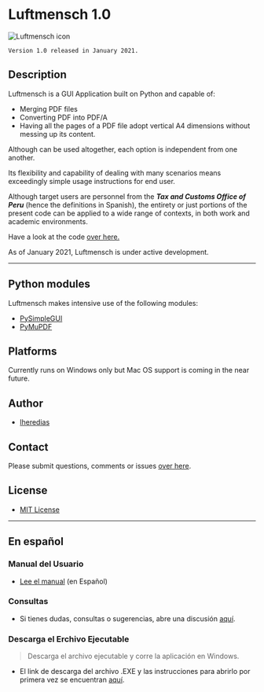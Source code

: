 # Luftmensch 1.0
![Luftmensch icon](https://raw.githubusercontent.com/lheredias/Luftmensch/main/finalicon.ico)

```
Version 1.0 released in January 2021.
```
## Description

Luftmensch is a GUI Application built on Python and capable of:
    
* Merging PDF files
* Converting PDF into PDF/A
* Having all the pages of a PDF file adopt vertical A4 dimensions without messing up its content.

Although can be used altogether, each option is independent from one another.

Its flexibility and capability of dealing with many scenarios means exceedingly simple usage instructions for end user.

Although target users are personnel from the ***Tax and Customs Office of Peru*** (hence the definitions in Spanish), the entirety or just portions of the present code can be applied to a wide range of contexts, in both work and academic environments.

Have a look at the code [over here.](https://github.com/lheredias/Luftmensch/blob/main/Luftmensch%201.0.py)

As of January 2021, Luftmensch is under active development.
***
## Python modules
Luftmensch makes intensive use of the following modules:
* [PySimpleGUI](https://github.com/PySimpleGUI/PySimpleGUI)
* [PyMuPDF](https://github.com/pymupdf/PyMuPDF)

## Platforms

Currently runs on Windows only but Mac OS support is coming in the near future.

## Author

* [lheredias](https://github.com/lheredias)

## Contact

Please submit questions, comments or issues [over here](https://github.com/lheredias/Luftmensch/discussions).

## License
* [MIT License](https://github.com/lheredias/Luftmensch/blob/main/LICENSE)
***
## En español

### Manual del Usuario
* [Lee el manual](https://github.com/lheredias/Luftmensch/blob/main/Manual%20del%20usuario.pdf) (en Español)

### Consultas
* Si tienes dudas, consultas o sugerencias, abre una discusión [aquí](https://github.com/lheredias/Luftmensch/discussions).

### Descarga el Erchivo Ejecutable 
> Descarga el archivo ejecutable y corre la aplicación en Windows.
* El link de descarga del archivo .EXE y las instrucciones para abrirlo por primera vez se encuentran [aquí](https://github.com/lheredias/Luftmensch/blob/main/Luftmensch%20instrucciones%20de%20descarga.pdf).

